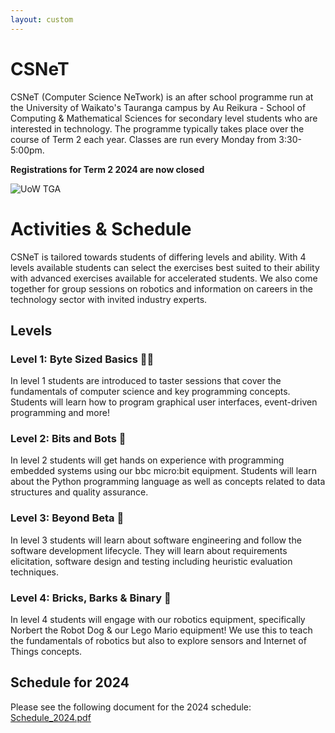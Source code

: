 ```yaml
---
layout: custom
---
```


# CSNeT

CSNeT (Computer Science NeTwork) is an after school programme run at the University of Waikato's Tauranga campus by Au Reikura - School of Computing & Mathematical Sciences for secondary level students who are interested in technology. The programme typically takes place over the course of Term 2 each year. Classes are run every Monday from 3:30-5:00pm. 
  
**Registrations for Term 2 2024 are now closed**
  
  ![UoW TGA](https://www.waikato.ac.nz/assets/Uploads/About-us/Our-campuses/Tauranga/Tauranga-campus-waikato-university__FocusFillWyItMC4wOCIsIjAuMzMiLDE5MjAsNTUwXQ.jpg)

# Activities & Schedule

CSNeT is tailored towards students of differing levels and ability. With 4 levels available students can select the exercises best suited to their ability with advanced exercises available for accelerated students. We also come together for group sessions on robotics and information on careers in the technology sector with invited industry experts. 

## Levels

### Level 1: Byte Sized Basics 👩‍💻

In level 1 students are introduced to taster sessions that cover the fundamentals of computer science and key programming concepts. Students will learn how to program graphical user interfaces, event-driven programming and more!

### Level 2: Bits and Bots 🚙

In level 2 students will get hands on experience with programming embedded systems using our bbc micro:bit equipment. Students will learn about the Python programming language as well as concepts related to data structures and quality assurance. 

### Level 3: Beyond Beta 🧐

In level 3 students will learn about software engineering and follow the software development lifecycle. They will learn about requirements elicitation, software design and testing including heuristic evaluation techniques. 

### Level 4: Bricks, Barks & Binary 🤖

In level 4 students will engage with our robotics equipment, specifically Norbert the Robot Dog & our Lego Mario equipment! We use this to teach the fundamentals of robotics but also to explore sensors and Internet of Things concepts. 

## Schedule for 2024

Please see the following document for the 2024 schedule: [Schedule_2024.pdf](https://wucomputing-tga.github.io/levels/schedule.pdf)

